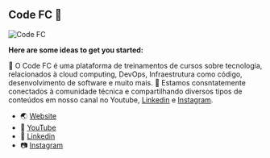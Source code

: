 ## Code FC 👋

![Code FC](https://github.com/Code-FC/.github/assets/6145263/a61735da-15d8-4a45-9320-42cfdd29e6a8)



**Here are some ideas to get you started:**

:green_book: O Code FC é uma plataforma de treinamentos de cursos sobre tecnologia, relacionados à cloud computing, DevOps, Infraestrutura como código, desenvolvimento de software e muito mais.
:speech_balloon: Estamos consntatemente conectados à comunidade técnica e compartilhando diversos tipos de conteúdos em nosso canal no Youtube, [Linkedin](https://www.linkedin.com/company/code-fc) e [Instagram](https://www.instagram.com/code_fc).

- :earth_asia: [Website](https://www.codefc.io)
- :movie_camera: [YouTube](https://www.youtube.com/CodeFC)
- :page_with_curl: [Linkedin](https://www.linkedin.com/company/code-fc)
- :camera: [Instagram](https://www.instagram.com/code_fc)
